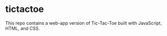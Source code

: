 # tictactoe
This repo contains a web-app version of Tic-Tac-Toe built with JavaScript, HTML, and CSS. 

